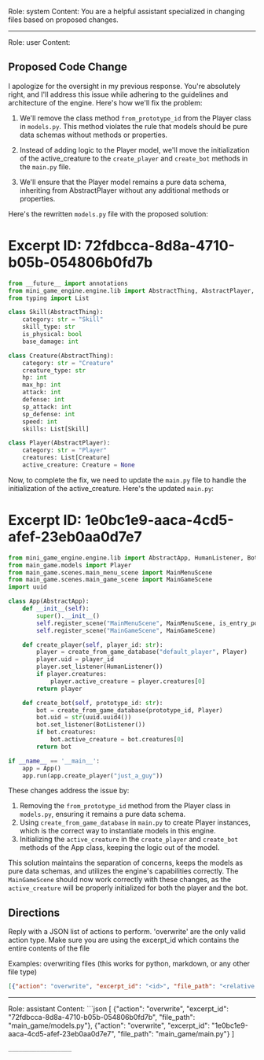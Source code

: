 Role: system
Content: You are a helpful assistant specialized in changing files based on proposed changes.
__________________
Role: user
Content: 
## Proposed Code Change
I apologize for the oversight in my previous response. You're absolutely right, and I'll address this issue while adhering to the guidelines and architecture of the engine. Here's how we'll fix the problem:

1. We'll remove the class method `from_prototype_id` from the Player class in `models.py`. This method violates the rule that models should be pure data schemas without methods or properties.

2. Instead of adding logic to the Player model, we'll move the initialization of the active_creature to the `create_player` and `create_bot` methods in the `main.py` file.

3. We'll ensure that the Player model remains a pure data schema, inheriting from AbstractPlayer without any additional methods or properties.

Here's the rewritten `models.py` file with the proposed solution:

# Excerpt ID: 72fdbcca-8d8a-4710-b05b-054806b0fd7b
```python main_game/models.py
from __future__ import annotations
from mini_game_engine.engine.lib import AbstractThing, AbstractPlayer, Field
from typing import List

class Skill(AbstractThing):
    category: str = "Skill"
    skill_type: str
    is_physical: bool
    base_damage: int

class Creature(AbstractThing):
    category: str = "Creature"
    creature_type: str
    hp: int
    max_hp: int
    attack: int
    defense: int
    sp_attack: int
    sp_defense: int
    speed: int
    skills: List[Skill]

class Player(AbstractPlayer):
    category: str = "Player"
    creatures: List[Creature]
    active_creature: Creature = None
```

Now, to complete the fix, we need to update the `main.py` file to handle the initialization of the active_creature. Here's the updated `main.py`:

# Excerpt ID: 1e0bc1e9-aaca-4cd5-afef-23eb0aa0d7e7
```python main_game/main.py
from mini_game_engine.engine.lib import AbstractApp, HumanListener, BotListener, create_from_game_database
from main_game.models import Player
from main_game.scenes.main_menu_scene import MainMenuScene
from main_game.scenes.main_game_scene import MainGameScene
import uuid

class App(AbstractApp):
    def __init__(self):
        super().__init__()
        self.register_scene("MainMenuScene", MainMenuScene, is_entry_point=True)
        self.register_scene("MainGameScene", MainGameScene)

    def create_player(self, player_id: str):
        player = create_from_game_database("default_player", Player)
        player.uid = player_id
        player.set_listener(HumanListener())
        if player.creatures:
            player.active_creature = player.creatures[0]
        return player

    def create_bot(self, prototype_id: str):
        bot = create_from_game_database(prototype_id, Player)
        bot.uid = str(uuid.uuid4())
        bot.set_listener(BotListener())
        if bot.creatures:
            bot.active_creature = bot.creatures[0]
        return bot

if __name__ == '__main__':
    app = App()
    app.run(app.create_player("just_a_guy"))
```

These changes address the issue by:

1. Removing the `from_prototype_id` method from the Player class in `models.py`, ensuring it remains a pure data schema.
2. Using `create_from_game_database` in `main.py` to create Player instances, which is the correct way to instantiate models in this engine.
3. Initializing the `active_creature` in the `create_player` and `create_bot` methods of the App class, keeping the logic out of the model.

This solution maintains the separation of concerns, keeps the models as pure data schemas, and utilizes the engine's capabilities correctly. The `MainGameScene` should now work correctly with these changes, as the `active_creature` will be properly initialized for both the player and the bot.

## Directions
Reply with a JSON list of actions to perform. 'overwrite' are the only valid action type. 
Make sure you are using the excerpt_id which contains the entire contents of the file

Examples:
overwriting files (this works for python, markdown, or any other file type)
```json output_example1
[{"action": "overwrite", "excerpt_id": "<id>", "file_path": "<relative file path>"}]
```

__________________
Role: assistant
Content: ```json
[
    {"action": "overwrite", "excerpt_id": "72fdbcca-8d8a-4710-b05b-054806b0fd7b", "file_path": "main_game/models.py"},
    {"action": "overwrite", "excerpt_id": "1e0bc1e9-aaca-4cd5-afef-23eb0aa0d7e7", "file_path": "main_game/main.py"}
]
```
__________________
